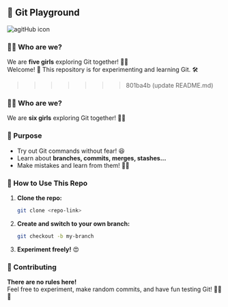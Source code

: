 ## 🎯 Git Playground

![agitHub icon](https://cdn-icons-png.flaticon.com/512/25/25231.png)


### 👩‍💻 Who are we?

We are **five girls** exploring Git together! 💪✨  
Welcome! 👋 This repository is for experimenting and learning Git. 🛠️
>>>>>>> 801ba4b (update README.md)

### 👩‍💻 Who are we?

We are **six girls** exploring Git together! 💪✨

### 📌 Purpose

- Try out Git commands without fear! 😆
- Learn about **branches, commits, merges, stashes...**
- Make mistakes and learn from them! 🤯🔥

### 🚀 How to Use This Repo

1. **Clone the repo:**
   ```bash
   git clone <repo-link>
   ```
2. **Create and switch to your own branch:**
   ```bash
   git checkout -b my-branch
   ```
3. **Experiment freely!** 😍

### 🤝 Contributing

**There are no rules here!**  
Feel free to experiment, make random commits, and have fun testing Git! 🐱‍🏍💃
